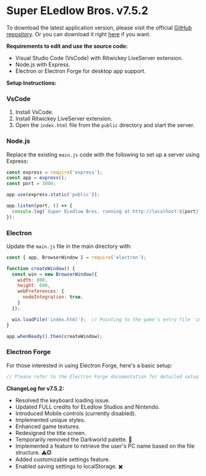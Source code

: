 # Super ELedlow Bros. v7.5.2

To download the latest application version, please visit the official [GitHub repository](https://github.com/ELedlow-Studios/Super-ELedlow-Bros). Or you can download it right [here](https://github.com/ELedlow-Studios/Super-ELedlow-Bros/releases/download/v7.5.1-beta.3/mar.v2.exe.zip) if you want.

**Requirements to edit and use the source code:**
- Visual Studio Code (VsCode) with Ritwickey LiveServer extension.
- Node.js with Express.
- Electron or Electron Forge for desktop app support.

**Setup Instructions:**

### VsCode
1. Install VsCode.
2. Install Ritwickey LiveServer extension.
3. Open the `index.html` file from the `public` directory and start the server.

### Node.js
Replace the existing `main.js` code with the following to set up a server using Express:
```javascript
const express = require('express');
const app = express();
const port = 3000;

app.use(express.static('public'));

app.listen(port, () => {
  console.log(`Super ELedlow Bros. running at http://localhost:${port}`);
});
```

### Electron
Update the `main.js` file in the main directory with:
```javascript
const { app, BrowserWindow } = require('electron');

function createWindow() {
  const win = new BrowserWindow({
    width: 800,
    height: 600,
    webPreferences: {
      nodeIntegration: true,
    }
  });

  win.loadFile('index.html');  // Pointing to the game's entry file 'index.html'
}

app.whenReady().then(createWindow);
```

### Electron Forge
For those interested in using Electron Forge, here's a basic setup:
```javascript
// Please refer to the Electron Forge documentation for detailed setup instructions as I mess up... a lot.
```

**ChangeLog for v7.5.2:**
- Resolved the keyboard loading issue.
- Updated FULL credits for ELedlow Studios and Nintendo.
- Introduced Mobile controls (currently disabled).
- Implemented unique styles.
- Enhanced game textures.
- Redesigned the title screen.
- Temporarily removed the Darkworld palette. 📂
- Implemented a feature to retrieve the user's PC name based on the file structure. ⚠️❎
- Added customizable settings feature.
- Enabled saving settings to localStorage. ✖️
